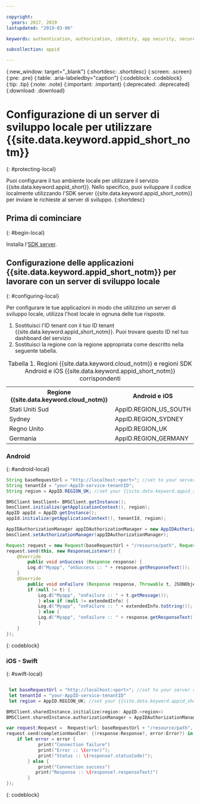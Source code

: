 ```yaml
---

copyright:
  years: 2017, 2019
lastupdated: "2019-03-06"

keywords: authentication, authorization, identity, app security, secure

subcollection: appid

---
```


{:new_window: target="_blank"}
{:shortdesc: .shortdesc}
{:screen: .screen}
{:pre: .pre}
{:table: .aria-labeledby="caption"}
{:codeblock: .codeblock}
{:tip: .tip}
{:note: .note}
{:important: .important}
{:deprecated: .deprecated}
{:download: .download}


#  Configurazione di un server di sviluppo locale per utilizzare {{site.data.keyword.appid_short_notm}}
{: #protecting-local}

Puoi configurare il tuo ambiente locale per utilizzare il servizio {{site.data.keyword.appid_short}}. Nello specifico, puoi sviluppare il codice localmente utilizzando l'SDK server {{site.data.keyword.appid_short_notm}} per inviare le richieste al server di sviluppo.
{:shortdesc}


## Prima di cominciare
{: #begin-local}

Installa l'[SDK server](/docs/services/appid?topic=appid-web-apps).


## Configurazione delle applicazioni {{site.data.keyword.appid_short_notm}} per lavorare con un server di sviluppo locale
{: #configuring-local}

Per configurare le tue applicazioni in modo che utilizzino un server di sviluppo locale, utilizza l'host locale in ognuna delle tue risposte.

1. Sostituisci l'ID tenant con il tuo ID tenant {{site.data.keyword.appid_short_notm}}. Puoi trovare questo ID nel tuo dashboard del servizio
2. Sostituisci la regione con la regione appropriata come descritto nella seguente tabella.

<table> <caption> Tabella 1. Regioni {{site.data.keyword.cloud_notm}} e regioni SDK Android e iOS {{site.data.keyword.appid_short_notm}} corrispondenti </caption>
<tr>
  <th> Regione {{site.data.keyword.cloud_notm}} </th>
  <th> Android e iOS </th>
</tr>
<tr>
  <td> Stati Uniti Sud </td>
  <td> AppID.REGION_US_SOUTH </td>
</tr>
<tr>
  <td> Sydney </td>
  <td> AppID.REGION_SYDNEY </td>
</tr>
<tr>
  <td> Regno Unito </td>
  <td> AppID.REGION_UK </td>
</tr>
<tr>
  <td> Germania </td>
  <td> AppID.REGION_GERMANY </td>
</tr>
</table>



### Android
{: #android-local}


```java
String baseRequestUrl = "http://localhost:<port>"; //set to your server running port
String tenantId = "your-AppID-service-tenantID";
String region = AppID.REGION_UK; //set your {{site.data.keyword.appid_short_notm}} application region here. Currently possible values are AppID.REGION_US_SOUTH, AppID.REGION_SYDNEY, AppID.REGION_GERMANY, or AppID.REGION_UK.

BMSClient bmsClient= BMSClient.getInstance();
bmsClient.initialize(getApplicationContext(), region);
AppID appId = AppID.getInstance();
appId.initialize(getApplicationContext(), tenantId, region);

AppIDAuthorizationManager appIDAuthorizationManager = new AppIDAuthorizationManager(appId);
bmsClient.setAuthorizationManager(appIDAuthorizationManager);

Request request = new Request(baseRequestUrl + "/resource/path", Request.GET);
request.send(this, new ResponseListener() {
    @Override
		public void onSuccess (Response response) {
        Log.d("Myapp", "onSuccess :: " + response.getResponseText());
	}
    @Override
		public void onFailure (Response response, Throwable t, JSONObject extendedInfo) {
        if (null != t) {
            Log.d("Myapp", "onFailure :: " + t.getMessage());
			} else if (null != extendedInfo) {
            Log.d("Myapp", "onFailure :: " + extendedInfo.toString());
			} else {
            Log.d("Myapp", "onFailure :: " + response.getResponseText());
			}
    }
});
```
{: codeblock}

### iOS - Swift
{: #swift-local}
```swift

 let baseRequestUrl = "http://localhost:<port>"; //set to your server running port
 let tenantId = "your-AppID-service-tenantID"
 let region = AppID.REGION_UK; //set your {{site.data.keyword.appid_short_notm}} application region here. Currently possible values are AppID.REGION_US_SOUTH, AppID.REGION_SYDNEY, AppID.REGION_GERMANY, or AppID.REGION_UK.

BMSClient.sharedInstance.initialize(region: AppID.<region>)
BMSClient.sharedInstance.authorizationManager = AppIDAuthorizationManager(appid:AppID.sharedInstance)

var request:Request =  Request(url: baseRequestUrl + "/resource/path", method: HttpMethod.GET)
request.send(completionHandler: {(response:Response?, error:Error?) in
    if let error = error {
            print("Connection failure")
     		print("Error :: \(error)");
     		print("Status :: \(response?.statusCode)");
    	} else {
            print("Connection success")
           print("Response :: \(response?.responseText)")
        }
});
```
{: codeblock}
